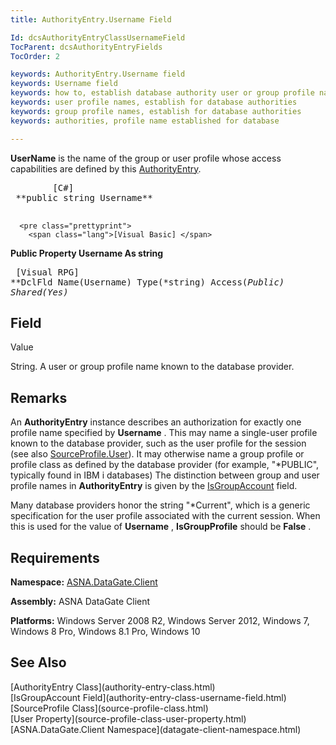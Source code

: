 ```yaml
---
title: AuthorityEntry.Username Field

Id: dcsAuthorityEntryClassUsernameField
TocParent: dcsAuthorityEntryFields
TocOrder: 2

keywords: AuthorityEntry.Username field
keywords: Username field
keywords: how to, establish database authority user or group profile name
keywords: user profile names, establish for database authorities
keywords: group profile names, establish for database authorities
keywords: authorities, profile name established for database

---
```


**UserName** is the name of the group or user profile whose access capabilities are defined by this [AuthorityEntry](authority-entry-class.html).
<pre class="prettyprint">
        <span class="lang">[C#]</span>
 **public string Username** 
      </pre>
      <pre class="prettyprint">
        <span class="lang">[Visual Basic] </span>
 **Public Property Username As string** 
      </pre>
      <pre class="prettyprint">
        <span class="lang">[Visual RPG]</span>
 **DclFld Name(Username) Type(*string) Access(*Public) Shared(*Yes)** 
      </pre>

## Field
 Value

String. A user or group profile name known to the database provider.
## Remarks

An **AuthorityEntry** instance describes an authorization for exactly one profile name specified by **Username** . This may name a single-user profile known to the database provider, such as the user profile for the session (see also [SourceProfile.User](source-profile-class-user-property.html)). It may otherwise name a group profile or profile class as defined by the database provider (for example, "*PUBLIC", typically found in IBM i databases) The distinction between group and user profile names in **AuthorityEntry** is given by the [IsGroupAccount](authority-entry-class-username-field.html) field.

Many database providers honor the string "*Current", which is a generic specification for the user profile associated with the current session. When this is used for the value of **Username** , **IsGroupProfile** should be **False** .
## Requirements

**Namespace:** [ASNA.DataGate.Client](datagate-client-namespace.html) 

**Assembly:** ASNA DataGate Client

**Platforms:** Windows Server 2008 R2, Windows Server 2012, Windows 7, Windows 8 Pro, Windows 8.1 Pro, Windows 10
## See Also

<dl />
      [AuthorityEntry Class](authority-entry-class.html)
      <br />
      [IsGroupAccount Field](authority-entry-class-username-field.html)
      <br />
      [SourceProfile Class](source-profile-class.html)
      <br />
      [User Property](source-profile-class-user-property.html)
      <br />
      [ASNA.DataGate.Client Namespace](datagate-client-namespace.html)

